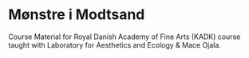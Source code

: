# Mønstre i Modtsand
Course Material for Royal Danish Academy of Fine Arts (KADK) course taught with Laboratory for Aesthetics and Ecology &amp; Mace Ojala.


